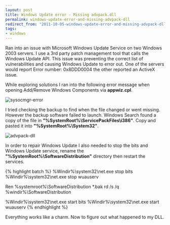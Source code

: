 ```yaml
---
layout: post
title: Windows Update error - Missing advpack.dll
permalink: windows-update-error-and-missing-advpack-dll
redirect_from: "2011-10-05-windows-update-error-and-missing-advpack-dll/"
tags:
- windows
---
```


Ran into an issue with Microsoft Windows Update Service on two Windows 2003 servers. I use a 3rd party patch management tool that calls the Windows Update API. This issue was preventing the correct list of vulnerabilities and causing Windows Update to error out. One of the servers would report Error number: 0x8DDD0004 the other reported an ActiveX issue.

While exploring solutions I ran into the following error message when opening Add/Remove Windows Components via **appwiz.cpl**.

![sysocmgr-error](/content/img/sysocmgr-error.png)

I tried checking the backup to find when the file changed or went missing. However the backup software failed to launch. Windows Search found a copy of the file in **"%SystemRoot%\ServicePackFiles\i386"**. Copy and pasted it into **"%SystemRoot%\System32"**.

![advpack-dll](/content/img/advpack-dll-search.png)

In order to repair Windows Update I also needed to stop the bits and Windows Update service, rename the **"%SystemRoot%\SoftwareDistribution"** directory then restart the services.

{% highlight batch %}
%Windir%\system32\net.exe stop bits
%Windir%\system32\net.exe stop wuauserv

Ren %systemroot%\SoftwareDistribution *.bak
rd /s /q %windir%\SoftwareDistribution

%Windir%\system32\net.exe start bits
%Windir%\system32\net.exe start wuauserv
{% endhighlight %}

Everything works like a charm. Now to figure out what happened to my DLL.
